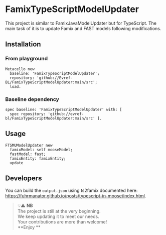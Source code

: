# FamixTypeScriptModelUpdater
This project is similar to FamixJavaModelUpdater but for TypeScript.
The main task of it is to update Famix and FAST models following modifications.
 
## Installation

### From playground

```st
Metacello new 
  baseline: 'FamixTypeScriptModelUpdater';
  repository: 'github://Evref-BL/FamixTypeScriptModelUpdater:main/src';  
  load.
```

### Baseline dependency

```st
spec baseline: 'FamixTypeScriptModelUpdater' with: [ 
  spec repository: 'github://evref-bl/FamixTypeScriptModelUpdater:main/src' ].
```

## Usage

```st
FTSMUModelUpdater new
  famixModel: self mooseModel;
  fastModel: fast;
  famixEntity: famixEntity;
  update
```

## Developers

You can build the `output.json` using ts2famix documented here: https://fuhrmanator.github.io/posts/typescript-in-moose/index.html.

> 💡⚠️ **NB**  
> The project is still at the very beginning.  
> We keep updating it to meet our needs.  
> Your contributions are more than welcome!  
> **Enjoy **
